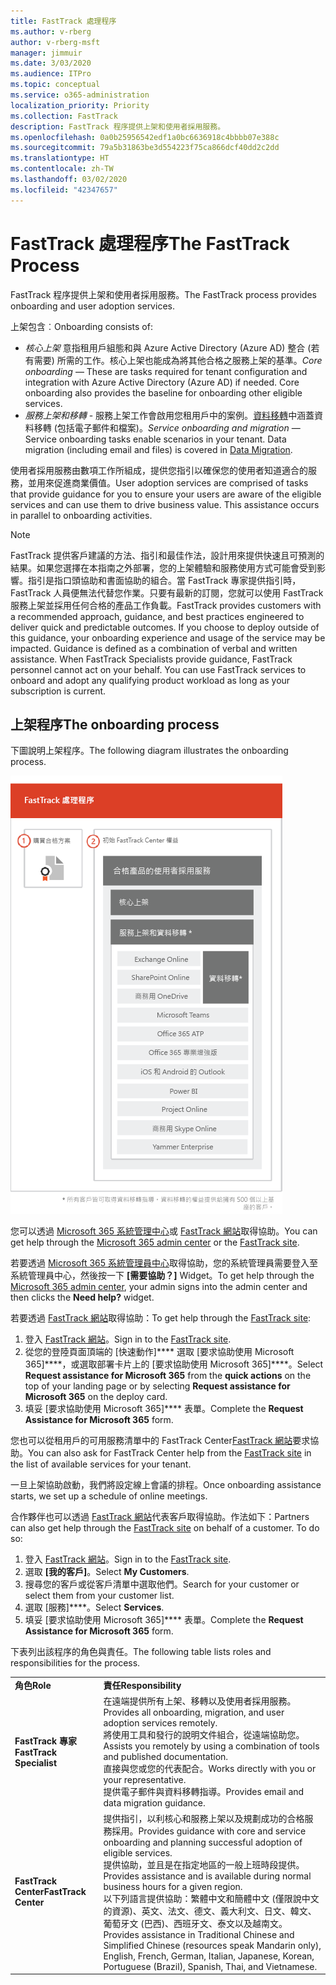 ```yaml
---
title: FastTrack 處理程序
ms.author: v-rberg
author: v-rberg-msft
manager: jimmuir
ms.date: 3/03/2020
ms.audience: ITPro
ms.topic: conceptual
ms.service: o365-administration
localization_priority: Priority
ms.collection: FastTrack
description: FastTrack 程序提供上架和使用者採用服務。
ms.openlocfilehash: 0a0b25956542edf1a0bc6636918c4bbbb07e388c
ms.sourcegitcommit: 79a5b31863be3d554223f75ca866dcf40dd2c2dd
ms.translationtype: HT
ms.contentlocale: zh-TW
ms.lasthandoff: 03/02/2020
ms.locfileid: "42347657"
---
```

# <a name="the-fasttrack-process"></a><span data-ttu-id="1a0df-103">FastTrack 處理程序</span><span class="sxs-lookup"><span data-stu-id="1a0df-103">The FastTrack Process</span></span>

<span data-ttu-id="1a0df-104">FastTrack 程序提供上架和使用者採用服務。</span><span class="sxs-lookup"><span data-stu-id="1a0df-104">The FastTrack process provides onboarding and user adoption services.</span></span> 
  
<span data-ttu-id="1a0df-105">上架包含︰</span><span class="sxs-lookup"><span data-stu-id="1a0df-105">Onboarding consists of:</span></span>
  
- <span data-ttu-id="1a0df-p101">*核心上架*  意指租用戶組態和與 Azure Active Directory (Azure AD) 整合 (若有需要) 所需的工作。核心上架也能成為將其他合格之服務上架的基準。</span><span class="sxs-lookup"><span data-stu-id="1a0df-p101">*Core onboarding* — These are tasks required for tenant configuration and integration with Azure Active Directory (Azure AD) if needed. Core onboarding also provides the baseline for onboarding other eligible services.</span></span> 
- <span data-ttu-id="1a0df-p102">*服務上架和移轉* - 服務上架工作會啟用您租用戶中的案例。[資料移轉](O365-data-migration.md)中涵蓋資料移轉 (包括電子郵件和檔案)。</span><span class="sxs-lookup"><span data-stu-id="1a0df-p102">*Service onboarding and migration* — Service onboarding tasks enable scenarios in your tenant. Data migration (including email and files) is covered in [Data Migration](O365-data-migration.md).</span></span> 
    
<span data-ttu-id="1a0df-p103">使用者採用服務由數項工作所組成，提供您指引以確保您的使用者知道適合的服務，並用來促進商業價值。</span><span class="sxs-lookup"><span data-stu-id="1a0df-p103">User adoption services are comprised of tasks that provide guidance for you to ensure your users are aware of the eligible services and can use them to drive business value. This assistance occurs in parallel to onboarding activities.</span></span>
  
> [!NOTE]
> <span data-ttu-id="1a0df-p104">FastTrack 提供客戶建議的方法、指引和最佳作法，設計用來提供快速且可預測的結果。如果您選擇在本指南之外部署，您的上架體驗和服務使用方式可能會受到影響。指引是指口頭協助和書面協助的組合。當 FastTrack 專家提供指引時，FastTrack 人員便無法代替您作業。只要有最新的訂閱，您就可以使用 FastTrack 服務上架並採用任何合格的產品工作負載。</span><span class="sxs-lookup"><span data-stu-id="1a0df-p104">FastTrack provides customers with a recommended approach, guidance, and best practices engineered to deliver quick and predictable outcomes. If you choose to deploy outside of this guidance, your onboarding experience and usage of the service may be impacted. Guidance is defined as a combination of verbal and written assistance. When FastTrack Specialists provide guidance, FastTrack personnel cannot act on your behalf. You can use FastTrack services to onboard and adopt any qualifying product workload as long as your subscription is current.</span></span> 
  
## <a name="the-onboarding-process"></a><span data-ttu-id="1a0df-117">上架程序</span><span class="sxs-lookup"><span data-stu-id="1a0df-117">The onboarding process</span></span>

<span data-ttu-id="1a0df-118">下圖說明上架程序。</span><span class="sxs-lookup"><span data-stu-id="1a0df-118">The following diagram illustrates the onboarding process.</span></span>
  
![使用上架權益的時間表](media/O365-Onboarding-Timeline.png)
  
<span data-ttu-id="1a0df-120">您可以透過 [Microsoft 365 系統管理中心](https://go.microsoft.com/fwlink/?linkid=2032704)或 [FastTrack 網站](https://go.microsoft.com/fwlink/?linkid=780698)取得協助。</span><span class="sxs-lookup"><span data-stu-id="1a0df-120">You can get help through the [Microsoft 365 admin center](https://go.microsoft.com/fwlink/?linkid=2032704) or the [FastTrack site](https://go.microsoft.com/fwlink/?linkid=780698).</span></span> 

<span data-ttu-id="1a0df-121">若要透過 [Microsoft 365 系統管理員中心](https://go.microsoft.com/fwlink/?linkid=2032704)取得協助，您的系統管理員需要登入至系統管理員中心，然後按一下 **[需要協助？]** Widget。</span><span class="sxs-lookup"><span data-stu-id="1a0df-121">To get help through the [Microsoft 365 admin center](https://go.microsoft.com/fwlink/?linkid=2032704), your admin signs into the admin center and then clicks the **Need help?** widget.</span></span> 

<span data-ttu-id="1a0df-122">若要透過 [FastTrack 網站](https://go.microsoft.com/fwlink/?linkid=780698)取得協助：</span><span class="sxs-lookup"><span data-stu-id="1a0df-122">To get help through the [FastTrack site](https://go.microsoft.com/fwlink/?linkid=780698):</span></span> 
1.  <span data-ttu-id="1a0df-123">登入 [FastTrack 網站](https://go.microsoft.com/fwlink/?linkid=780698)。</span><span class="sxs-lookup"><span data-stu-id="1a0df-123">Sign in to the [FastTrack site](https://go.microsoft.com/fwlink/?linkid=780698).</span></span> 
2.  <span data-ttu-id="1a0df-124">從您的登陸頁面頂端的 [快速動作]\*\*\*\* 選取 [要求協助使用 Microsoft 365]\*\*\*\*，或選取部署卡片上的 [要求協助使用 Microsoft 365]\*\*\*\*。</span><span class="sxs-lookup"><span data-stu-id="1a0df-124">Select **Request assistance for Microsoft 365** from the **quick actions** on the top of your landing page or by selecting **Request assistance for Microsoft 365** on the deploy card.</span></span>
3.  <span data-ttu-id="1a0df-125">填妥 [要求協助使用 Microsoft 365]\*\*\*\* 表單。</span><span class="sxs-lookup"><span data-stu-id="1a0df-125">Complete the **Request Assistance for Microsoft 365** form.</span></span> 
  
 <span data-ttu-id="1a0df-126">您也可以從租用戶的可用服務清單中的 FastTrack Center[FastTrack 網站](https://go.microsoft.com/fwlink/?linkid=780698)要求協助。</span><span class="sxs-lookup"><span data-stu-id="1a0df-126">You can also ask for FastTrack Center help from the [FastTrack site](https://go.microsoft.com/fwlink/?linkid=780698) in the list of available services for your tenant.</span></span> 
    
 <span data-ttu-id="1a0df-127">一旦上架協助啟動，我們將設定線上會議的排程。</span><span class="sxs-lookup"><span data-stu-id="1a0df-127">Once onboarding assistance starts, we set up a schedule of online meetings.</span></span>
    
<span data-ttu-id="1a0df-p105">合作夥伴也可以透過 [FastTrack 網站](https://go.microsoft.com/fwlink/?linkid=780698)代表客戶取得協助。作法如下：</span><span class="sxs-lookup"><span data-stu-id="1a0df-p105">Partners can also get help through the [FastTrack site](https://go.microsoft.com/fwlink/?linkid=780698) on behalf of a customer. To do so:</span></span>
1.  <span data-ttu-id="1a0df-130">登入 [FastTrack 網站](https://go.microsoft.com/fwlink/?linkid=780698)。</span><span class="sxs-lookup"><span data-stu-id="1a0df-130">Sign in to the [FastTrack site](https://go.microsoft.com/fwlink/?linkid=780698).</span></span> 
2.  <span data-ttu-id="1a0df-131">選取 **[我的客戶]**。</span><span class="sxs-lookup"><span data-stu-id="1a0df-131">Select **My Customers**.</span></span>
3.  <span data-ttu-id="1a0df-132">搜尋您的客戶或從客戶清單中選取他們。</span><span class="sxs-lookup"><span data-stu-id="1a0df-132">Search for your customer or select them from your customer list.</span></span>
4.  <span data-ttu-id="1a0df-133">選取 [服務]\*\*\*\*。</span><span class="sxs-lookup"><span data-stu-id="1a0df-133">Select **Services**.</span></span>
5.  <span data-ttu-id="1a0df-134">填妥 [要求協助使用 Microsoft 365]\*\*\*\* 表單。</span><span class="sxs-lookup"><span data-stu-id="1a0df-134">Complete the **Request Assistance for Microsoft 365** form.</span></span> 

<span data-ttu-id="1a0df-135">下表列出該程序的角色與責任。</span><span class="sxs-lookup"><span data-stu-id="1a0df-135">The following table lists roles and responsibilities for the process.</span></span>
    
|||
|:-----|:-----|
|<span data-ttu-id="1a0df-136">**角色**</span><span class="sxs-lookup"><span data-stu-id="1a0df-136">**Role**</span></span> <br/> |<span data-ttu-id="1a0df-137">**責任**</span><span class="sxs-lookup"><span data-stu-id="1a0df-137">**Responsibility**</span></span> <br/> |
|<span data-ttu-id="1a0df-138">**FastTrack 專家**</span><span class="sxs-lookup"><span data-stu-id="1a0df-138">**FastTrack Specialist**</span></span> <br/> |<span data-ttu-id="1a0df-139">在遠端提供所有上架、移轉以及使用者採用服務。</span><span class="sxs-lookup"><span data-stu-id="1a0df-139">Provides all onboarding, migration, and user adoption services remotely.</span></span>  <br/> <span data-ttu-id="1a0df-140">將使用工具和發行的說明文件組合，從遠端協助您。</span><span class="sxs-lookup"><span data-stu-id="1a0df-140">Assists you remotely by using a combination of tools and published documentation.</span></span> <br/> <span data-ttu-id="1a0df-141">直接與您或您的代表配合。</span><span class="sxs-lookup"><span data-stu-id="1a0df-141">Works directly with you or your representative.</span></span> <br/> <span data-ttu-id="1a0df-142">提供電子郵件與資料移轉指導。</span><span class="sxs-lookup"><span data-stu-id="1a0df-142">Provides email and data migration guidance.</span></span>|
|<span data-ttu-id="1a0df-143">**FastTrack Center**</span><span class="sxs-lookup"><span data-stu-id="1a0df-143">**FastTrack Center**</span></span>  <br/> |<span data-ttu-id="1a0df-144">提供指引，以利核心和服務上架以及規劃成功的合格服務採用。</span><span class="sxs-lookup"><span data-stu-id="1a0df-144">Provides guidance with core and service onboarding and planning successful adoption of eligible services.</span></span>  <br/> <span data-ttu-id="1a0df-145">提供協助，並且是在指定地區的一般上班時段提供。</span><span class="sxs-lookup"><span data-stu-id="1a0df-145">Provides assistance and is available during normal business hours for a given region.</span></span> <br/> <span data-ttu-id="1a0df-146">以下列語言提供協助：繁體中文和簡體中文 (僅限說中文的資源)、英文、法文、德文、義大利文、日文、韓文、葡萄牙文 (巴西)、西班牙文、泰文以及越南文。</span><span class="sxs-lookup"><span data-stu-id="1a0df-146">Provides assistance in Traditional Chinese and Simplified Chinese (resources speak Mandarin only), English, French, German, Italian, Japanese, Korean, Portuguese (Brazil), Spanish, Thai, and Vietnamese.</span></span>|


  

